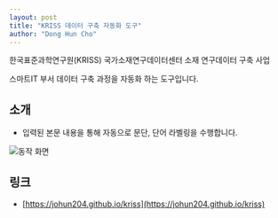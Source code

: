 ```yaml
---
layout: post
title: "KRISS 데이터 구축 자동화 도구"
author: "Dong Hun Cho"
---
```



한국표준과학연구원(KRISS) 국가소재연구데이터센터 소재 연구데이터 구축 사업

스마트IT 부서 데이터 구축 과정을 자동화 하는 도구입니다.

## 소개
* 입력된 본문 내용을 통해 자동으로 문단, 단어 라벨링을 수행합니다.

![동작 화면](https://raw.githubusercontent.com/johun204/kriss-study-help/main/example.gif)

## 링크
* [https://johun204.github.io/kriss](https://johun204.github.io/kriss)

